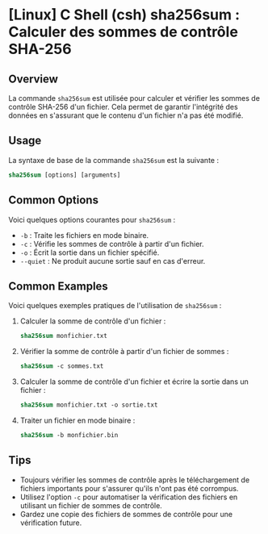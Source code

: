 # [Linux] C Shell (csh) sha256sum : Calculer des sommes de contrôle SHA-256

## Overview
La commande `sha256sum` est utilisée pour calculer et vérifier les sommes de contrôle SHA-256 d'un fichier. Cela permet de garantir l'intégrité des données en s'assurant que le contenu d'un fichier n'a pas été modifié.

## Usage
La syntaxe de base de la commande `sha256sum` est la suivante :

```csh
sha256sum [options] [arguments]
```

## Common Options
Voici quelques options courantes pour `sha256sum` :

- `-b` : Traite les fichiers en mode binaire.
- `-c` : Vérifie les sommes de contrôle à partir d'un fichier.
- `-o` : Écrit la sortie dans un fichier spécifié.
- `--quiet` : Ne produit aucune sortie sauf en cas d'erreur.

## Common Examples
Voici quelques exemples pratiques de l'utilisation de `sha256sum` :

1. Calculer la somme de contrôle d'un fichier :
   ```csh
   sha256sum monfichier.txt
   ```

2. Vérifier la somme de contrôle à partir d'un fichier de sommes :
   ```csh
   sha256sum -c sommes.txt
   ```

3. Calculer la somme de contrôle d'un fichier et écrire la sortie dans un fichier :
   ```csh
   sha256sum monfichier.txt -o sortie.txt
   ```

4. Traiter un fichier en mode binaire :
   ```csh
   sha256sum -b monfichier.bin
   ```

## Tips
- Toujours vérifier les sommes de contrôle après le téléchargement de fichiers importants pour s'assurer qu'ils n'ont pas été corrompus.
- Utilisez l'option `-c` pour automatiser la vérification des fichiers en utilisant un fichier de sommes de contrôle.
- Gardez une copie des fichiers de sommes de contrôle pour une vérification future.